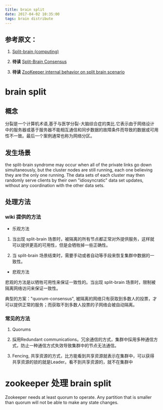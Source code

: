 ```yaml
---
title: brain split
date: 2017-04-02 10:35:00
tags: brain distribute
---
```


## 参考原文：

1. [Split-brain (computing)](https://www.wikiwand.com/en/Split-brain_(computing))

1. **待读** [Split-Brain Consensus](http://www.scs.stanford.edu/14au-cs244b/labs/projects/rygaard.pdf)

1. **待读** [ZooKeeper internal behavior on split brain scenario](http://stackoverflow.com/questions/21380664/zookeeper-internal-behavior-on-split-brain-scenario)


# brain split

## 概念

分裂是一个计算机术语,基于与医学分裂-大脑综合症的类比.它表示由于网络设计中的服务器或基于服务器不能相互通信和同步数据的故障条件而导致的数据或可用性不一致。最后一个案例通常也称为网络分区。

## 发生场景

the split-brain syndrome may occur when all of the private links go down simultaneously, but the cluster nodes are still running, each one believing they are the only one running. The data sets of each cluster may then randomly serve clients by their own "idiosyncratic" data set updates, without any coordination with the other data sets.

## 处理方法

### wiki 提供的方法

* 乐观方法

1. 当出现 split-brain 场景时，被隔离的所有节点都正常对外提供服务，这样就可以提供更高的可用性，但是会牺牲掉一些正确性。

1. 当 split-brain 场景结束时，需要手动或者自动等手段来恢复集群中数据的一致性。

* 悲观方法

悲观的方法是以牺牲可用性来保证一致性的。当出现 split-brain 场景时，限制被隔离网络访问来保证一致性。

典型的方案："quorum-consensus", 被隔离的网络只有获取到多数人的投票，才可以提供正常的服务；而获取不到多数人投票的子网络会被自动隔离。

### 常见的方法

1. Quorums

1. 採用Redundant communications。冗余通信的方式，集群中採用多种通信方式，防止一种通信方式失效导致集群中的节点无法通信。

1. Fencing, 共享资源的方式，比方能看到共享资源就表示在集群中，可以获得共享资源的锁的就是Leader。看不到共享资源的，就不在集群中



# zookeeper 处理 brain split

Zookeeper needs at least quorum to operate. Any partition that is smaller
than quorum will not be able to make any state changes.
